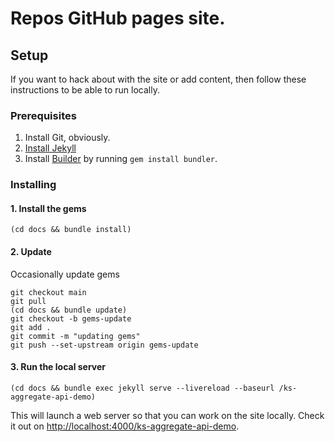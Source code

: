 # Repos GitHub pages site.

## Setup

If you want to hack about with the site or add content, then follow these instructions to be able to run locally.

### Prerequisites

1. Install Git, obviously.
2. [Install Jekyll](https://jekyllrb.com/docs/installation)
3. Install [Builder](https://bundler.io/) by running `gem install bundler`.

### Installing

#### 1. Install the gems

```
(cd docs && bundle install)
```

#### 2. Update

Occasionally update gems

```
git checkout main
git pull
(cd docs && bundle update)
git checkout -b gems-update
git add .
git commit -m "updating gems"
git push --set-upstream origin gems-update
```

#### 3. Run the local server

```
(cd docs && bundle exec jekyll serve --livereload --baseurl /ks-aggregate-api-demo)
```

This will launch a web server so that you can work on the site locally.
Check it out on [http://localhost:4000/ks-aggregate-api-demo](http://localhost:4000/ks-aggregate-api-demo).
